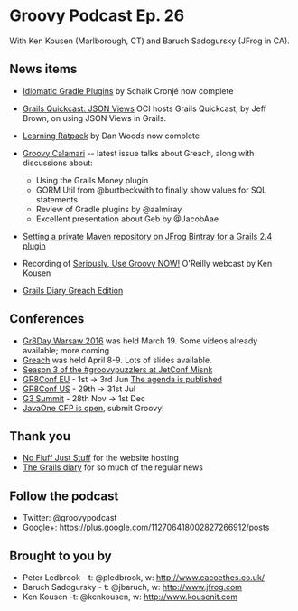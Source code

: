 # Groovy Podcast Ep. 26

With Ken Kousen (Marlborough, CT) and Baruch Sadogursky (JFrog in CA).

## News items

* [Idiomatic Gradle Plugins](https://leanpub.com/idiomaticgradle) by Schalk Cronj&eacute; now complete

* [Grails Quickcast: JSON Views](https://www.youtube.com/watch?v=ROwKJZJSTQc) OCI hosts Grails Quickcast, by Jeff Brown, on using JSON Views in Grails.

* [Learning Ratpack](http://shop.oreilly.com/product/0636920037545.do) by Dan Woods now complete


* [Groovy Calamari](http://groovycalamari.com/) -- latest issue talks about Greach, along with discussions about:
  * Using the Grails Money plugin
  * GORM Util from @burtbeckwith to finally show values for SQL statements
  * Review of Gradle plugins by @aalmiray
  * Excellent presentation about Geb by @JacobAae

* [Setting a private Maven repository on JFrog Bintray for a Grails 2.4 plugin](https://medium.com/ross-intelligence-s-technical-blog/setting-a-private-maven-repository-on-jfrog-bintray-for-a-grails-2-4-plugin-e22650b03174#.657hw1ri1)

* Recording of [Seriously, Use Groovy NOW!](http://www.oreilly.com/pub/e/3648) O'Reilly webcast by Ken Kousen

* [Grails Diary Greach Edition](http://grydeske.net/news/show/133)

## Conferences
* [Gr8Day Warsaw 2016](http://warsaw.gr8days.pl/#/) was held March 19. Some videos already available; more coming
* [Greach](http://greachconf.com/) was held April 8-9. Lots of slides available.
* [Season 3 of the #groovypuzzlers at JetConf Misnk](http://jetconf.by/)
* [GR8Conf EU](http://gr8conf.eu/#/) - 1st -> 3rd Jun [The agenda is published](http://gr8conf.eu/#/agenda/_)
* [GR8Conf US](http://gr8conf.us/#/) - 29th -> 31st Jul
* [G3 Summit](https://g3summit.com/conference/fort_lauderdale/2016/11/home) - 28th Nov -> 1st Dec
* [JavaOne CFP is open](https://www.oracle.com/javaone/call-for-proposals.html), submit Groovy! 

## Thank you

* [No Fluff Just Stuff](https://nofluffjuststuff.com/home/main) for the website hosting
* [The Grails diary](http://grydeske.net/news) for so much of the regular news

## Follow the podcast

* Twitter: @groovypodcast
* Google+: https://plus.google.com/112706418002827266912/posts

## Brought to you by

* Peter Ledbrook - t: @pledbrook, w: http://www.cacoethes.co.uk/
* Baruch Sadogursky - t: @jbaruch, w: http://www.jfrog.com
* Ken Kousen -t: @kenkousen, w: http://www.kousenit.com
